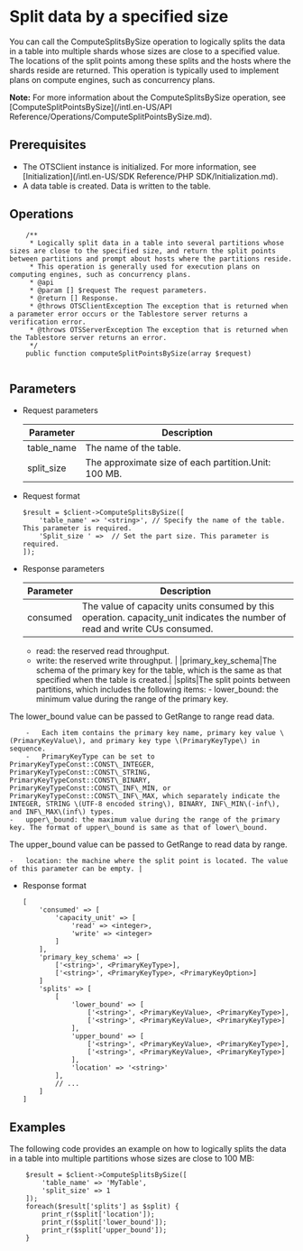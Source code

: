 # Split data by a specified size

You can call the ComputeSplitsBySize operation to logically splits the data in a table into multiple shards whose sizes are close to a specified value. The locations of the split points among these splits and the hosts where the shards reside are returned. This operation is typically used to implement plans on compute engines, such as concurrency plans.

**Note:** For more information about the ComputeSplitsBySize operation, see [ComputeSplitPointsBySize](/intl.en-US/API Reference/Operations/ComputeSplitPointsBySize.md).

## Prerequisites

-   The OTSClient instance is initialized. For more information, see [Initialization](/intl.en-US/SDK Reference/PHP SDK/Initialization.md).
-   A data table is created. Data is written to the table.

## Operations

```
    /**
     * Logically split data in a table into several partitions whose sizes are close to the specified size, and return the split points between partitions and prompt about hosts where the partitions reside.
     * This operation is generally used for execution plans on computing engines, such as concurrency plans.
     * @api
     * @param [] $request The request parameters.
     * @return [] Response.
     * @throws OTSClientException The exception that is returned when a parameter error occurs or the Tablestore server returns a verification error.
     * @throws OTSServerException The exception that is returned when the Tablestore server returns an error.
     */
    public function computeSplitPointsBySize(array $request)
            
```

## Parameters

-   Request parameters

    |Parameter|Description|
    |---------|-----------|
    |table\_name|The name of the table.|
    |split\_size|The approximate size of each partition.Unit: 100 MB. |

-   Request format

    ```
    $result = $client->ComputeSplitsBySize([
        'table_name' => '<string>', // Specify the name of the table. This parameter is required.
        'Split_size ' =>  // Set the part size. This parameter is required.
    ]);     
    ```

-   Response parameters

    |Parameter|Description|
    |---------|-----------|
    |consumed|The value of capacity units consumed by this operation. capacity\_unit indicates the number of read and write CUs consumed.

    -   read: the reserved read throughput.
    -   write: the reserved write throughput. |
    |primary\_key\_schema|The schema of the primary key for the table, which is the same as that specified when the table is created.|
    |splits|The split points between partitions, which includes the following items:    -   lower\_bound: the minimum value during the range of the primary key.

The lower\_bound value can be passed to GetRange to range read data.

        -   Each item contains the primary key name, primary key value \(PrimaryKeyValue\), and primary key type \(PrimaryKeyType\) in sequence.
        -   PrimaryKeyType can be set to PrimaryKeyTypeConst::CONST\_INTEGER, PrimaryKeyTypeConst::CONST\_STRING, PrimaryKeyTypeConst::CONST\_BINARY, PrimaryKeyTypeConst::CONST\_INF\_MIN, or PrimaryKeyTypeConst::CONST\_INF\_MAX, which separately indicate the INTEGER, STRING \(UTF-8 encoded string\), BINARY, INF\_MIN\(-inf\), and INF\_MAX\(inf\) types.
    -   upper\_bound: the maximum value during the range of the primary key. The format of upper\_bound is same as that of lower\_bound.

The upper\_bound value can be passed to GetRange to read data by range.

    -   location: the machine where the split point is located. The value of this parameter can be empty. |

-   Response format

    ```
    [
        'consumed' => [
            'capacity_unit' => [
                'read' => <integer>,
                'write' => <integer>
            ]
        ],
        'primary_key_schema' => [
            ['<string>', <PrimaryKeyType>],
            ['<string>', <PrimaryKeyType>, <PrimaryKeyOption>]
        ]
        'splits' => [
            [ 
                'lower_bound' => [
                    ['<string>', <PrimaryKeyValue>, <PrimaryKeyType>],
                    ['<string>', <PrimaryKeyValue>, <PrimaryKeyType>]
                ],
                'upper_bound' => [
                    ['<string>', <PrimaryKeyValue>, <PrimaryKeyType>],
                    ['<string>', <PrimaryKeyValue>, <PrimaryKeyType>]
                ],
                'location' => '<string>'
            ],
            // ...
        ]
    ]           
    ```


## Examples

The following code provides an example on how to logically splits the data in a table into multiple partitions whose sizes are close to 100 MB:

```
    $result = $client->ComputeSplitsBySize([
        'table_name' => 'MyTable', 
        'split_size' => 1
    ]);
    foreach($result['splits'] as $split) {
        print_r($split['location']);    
        print_r($split['lower_bound']);    
        print_r($split['upper_bound']);    
    }       
```

